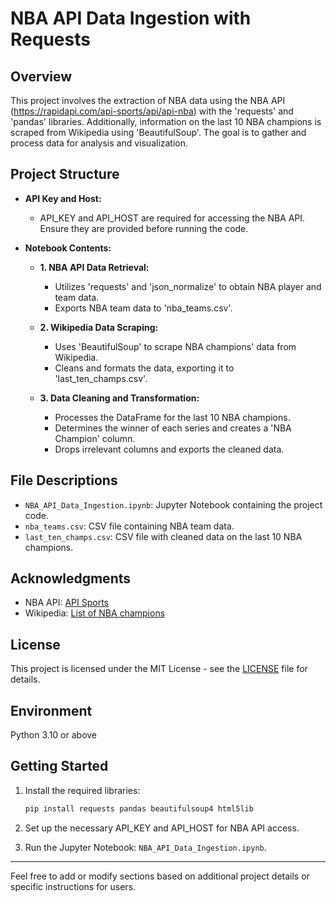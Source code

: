 # NBA API Data Ingestion with Requests

## Overview

This project involves the extraction of NBA data using the NBA API (https://rapidapi.com/api-sports/api/api-nba) with the 'requests' and 'pandas' libraries. Additionally, information on the last 10 NBA champions is scraped from Wikipedia using 'BeautifulSoup'. The goal is to gather and process data for analysis and visualization.

## Project Structure

- **API Key and Host:**
  - API_KEY and API_HOST are required for accessing the NBA API. Ensure they are provided before running the code.

- **Notebook Contents:**
  - **1. NBA API Data Retrieval:**
    - Utilizes 'requests' and 'json_normalize' to obtain NBA player and team data.
    - Exports NBA team data to 'nba_teams.csv'.

  - **2. Wikipedia Data Scraping:**
    - Uses 'BeautifulSoup' to scrape NBA champions' data from Wikipedia.
    - Cleans and formats the data, exporting it to 'last_ten_champs.csv'.

  - **3. Data Cleaning and Transformation:**
    - Processes the DataFrame for the last 10 NBA champions.
    - Determines the winner of each series and creates a 'NBA Champion' column.
    - Drops irrelevant columns and exports the cleaned data.
## File Descriptions

- `NBA_API_Data_Ingestion.ipynb`: Jupyter Notebook containing the project code.
- `nba_teams.csv`: CSV file containing NBA team data.
- `last_ten_champs.csv`: CSV file with cleaned data on the last 10 NBA champions.

## Acknowledgments

- NBA API: [API Sports](https://rapidapi.com/api-sports/api/api-nba)
- Wikipedia: [List of NBA champions](https://en.wikipedia.org/wiki/List_of_NBA_champions)
  

## License

This project is licensed under the MIT License - see the [LICENSE](LICENSE) file for details.
## Environment
Python 3.10 or above

## Getting Started

1. Install the required libraries:

   ```bash
   pip install requests pandas beautifulsoup4 html5lib
   ```

2. Set up the necessary API_KEY and API_HOST for NBA API access.

3. Run the Jupyter Notebook: `NBA_API_Data_Ingestion.ipynb`.

---

Feel free to add or modify sections based on additional project details or specific instructions for users.
